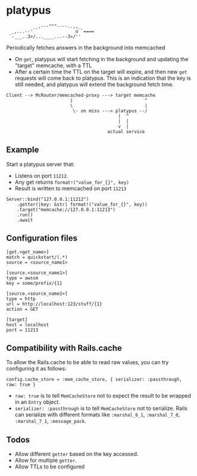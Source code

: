 # platypus

```
          __,---"""----..,,_
  _,...--'                o `====
 `-___..3>/...____...--3>/''
```

Periodically fetches answers in the background into memcached
* On `get`, platypus will start fetching in the background and updating the "target" memcache, with a TTL
* After a certain time the TTL on the target will expire, and then new `get` requests will come back to platypus.
  This is an indication that the key is still needed, and platypus will extend the background fetch time.

```
Client --> McRouter/memcached-proxy ---> target memcache
                        |                           ^
                        \                           |
                         \- on miss ---> platypus --/
                                          |  ^
                                          |  |
                                          v  |
                                      actual service
```

## Example

Start a platypus server that:
* Listens on port `11212`.
* Any get returns `format!("value_for_{}", key)`
* Result is written to memcached on port `11213`

```
Server::bind("127.0.0.1:11212")
    .getter(|key: &str| format!("value_for_{}", key))
    .target("memcache://127.0.0.1:11213")
    .run()
    .await
```

## Configuration files

```
[get.<get_name>]
match = quickstart/(.*)
source = <source_name1>

[source.<source_name1>]
type = awssm
key = some/prefix/{1}

[source.<source_name2>]
type = http
url = http://localhost:123/stuff/{1}
action = GET

[target]
host = localhost
port = 11213
```

## Compatibility with Rails.cache

To allow the Rails.cache to be able to read raw values, you can try configuring it as follows:

```
config.cache_store = :mem_cache_store, { serializer: :passthrough, raw: true }
```

* `raw: true` is to tell `MemCacheStore` not to expect the result to be wrapped in an `Entry` object.
* `serializer: :passthrough` is to tell `MemCacheStore` not to serialize. Rails can serialize with different
  formats like `:marshal_6_1`, `:marshal_7_0`, `:marshal_7_1`, `:message_pack`.

## Todos

* Allow different `getter` based on the key accessed.
* Allow for multiple `getter`.
* Allow TTLs to be configured
